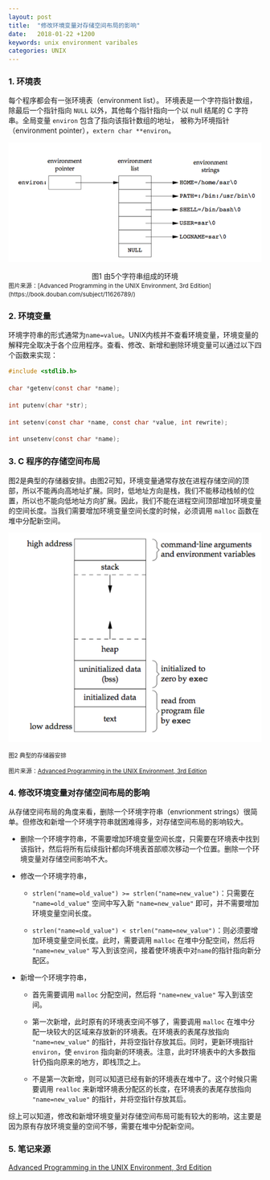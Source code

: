 ```yaml
---
layout: post
title:  "修改环境变量对存储空间布局的影响"
date:   2018-01-22 +1200
keywords: unix environment varibales
categories: UNIX
---
```


### 1. 环境表

每个程序都会有一张环境表（environment list）。 环境表是一个字符指针数组，除最后一个指针指向 `NULL` 以外，其他每个指针指向一个以 null 结尾的 C 字符串。全局变量 `environ` 包含了指向该指针数组的地址， 被称为环境指针（environment pointer），`extern char **environ`。

![图1](/pics/environment_list.png)
<center>图1 由5个字符串组成的环境</center>
  <small>图片来源：[Advanced Programming in the UNIX Environment, 3rd Edition](https://book.douban.com/subject/11626789/)</small>

### 2. 环境变量

环境字符串的形式通常为`name=value`。UNIX内核并不查看环境变量，环境变量的解释完全取决于各个应用程序。查看、修改、新增和删除环境变量可以通过以下四个函数来实现：

```C
#include <stdlib.h>

char *getenv(const char *name);

int putenv(char *str);

int setenv(const char *name, const char *value, int rewrite);

int unsetenv(const char *name);
```

### 3. C 程序的存储空间布局

图2是典型的存储器安排。由图2可知，环境变量通常存放在进程存储空间的顶部，所以不能再向高地址扩展。同时，低地址方向是栈，我们不能移动栈帧的位置，所以也不能向低地址方向扩展。因此，我们不能在进程空间顶部增加环境变量的空间长度。当我们需要增加环境变量空间长度的时候，必须调用 `malloc` 函数在堆中分配新空间。

![图2](/pics/memory_arrangement.png)

<small>图2 典型的存储器安排</small>

<small>图片来源：[Advanced Programming in the UNIX Environment, 3rd Edition](https://book.douban.com/subject/11626789/)</small>


### 4. 修改环境变量对存储空间布局的影响

从存储空间布局的角度来看，删除一个环境字符串（envrionment strings）很简单。但修改和新增一个环境字符串就困难得多，对存储空间布局的影响较大。

* 删除一个环境字符串，不需要增加环境变量空间长度，只需要在环境表中找到该指针，然后将所有后续指针都向环境表首部顺次移动一个位置。删除一个环境变量对存储空间影响不大。

* 修改一个环境字符串，

   * `strlen("name=old_value") >= strlen("name=new_value")`：只需要在 `"name=old_value"` 空间中写入新 `"name=new_value"` 即可，并不需要增加环境变量空间长度。
  
   * `strlen("name=old_value") < strlen("name=new_value")`：则必须要增加环境变量空间长度。此时，需要调用 `malloc` 在堆中分配空间，然后将 `"name=new_value"` 写入到该空间，接着使环境表中对`name`的指针指向新分配区。

* 新增一个环境字符串，

  * 首先需要调用 `malloc` 分配空间，然后将 `"name=new_value"` 写入到该空间。

  * 第一次新增，此时原有的环境表空间不够了，需要调用 `malloc` 在堆中分配一块较大的区域来存放新的环境表。在环境表的表尾存放指向 `"name=new_value"` 的指针，并将空指针存放其后。同时，更新环境指针 `environ`，使 `environ` 指向新的环境表。注意，此时环境表中的大多数指针仍指向原来的地方，即栈顶之上。

  * 不是第一次新增，则可以知道已经有新的环境表在堆中了。这个时候只需要调用 `realloc` 来新增环境表分配区的长度，在环境表的表尾存放指向 `"name=new_value"` 的指针，并将空指针存放其后。


综上可以知道，修改和新增环境变量对存储空间布局可能有较大的影响，这主要是因为原有存放环境变量的空间不够，需要在堆中分配新空间。



### 5. 笔记来源
[Advanced Programming in the UNIX Environment, 3rd Edition](https://book.douban.com/subject/11626789/)
